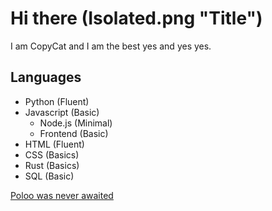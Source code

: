 # **Hi there (Isolated.png "Title")**

I am CopyCat and I am the best yes and yes yes.

## **Languages**

* Python (Fluent)
* Javascript (Basic)
  * Node.js (Minimal)
  * Frontend (Basic)
* HTML (Fluent)
* CSS (Basics)
* Rust (Basics)
* SQL (Basic)

[Poloo was never awaited](https://github.com/PolooDev)
